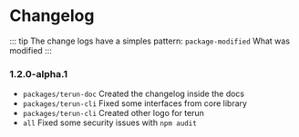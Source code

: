 # Changelog

::: tip
The change logs have a simples pattern: `package-modified` What was modified
:::

### 1.2.0-alpha.1

- `packages/terun-doc` Created the changelog inside the docs
- `packages/terun-cli` Fixed some interfaces from core library
- `packages/terun-cli` Created other logo for terun
- `all` Fixed some security issues with `npm audit`